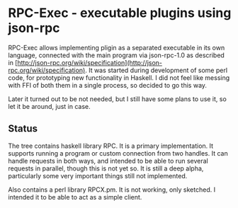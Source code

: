 RPC-Exec - executable plugins using json-rpc
==

RPC-Exec allows implementing pligin as a separated executable in its own language, connected with the main program via json-rpc-1.0 as described
in [http://json-rpc.org/wiki/specification](http://json-rpc.org/wiki/specification). It was started during development of some perl code, for prototyping
new functionality in Haskell. I did not feel like messing with FFI of both them in a single process, so decided to go this way.

Later it turned out to be not needed, but I still have some plans to use it, so let it be around, just in case.

Status
--

The tree contains haskell library RPC. It is a primary implementation. It supports running a program
or custom connection from two handles. It can handle requests in both ways, and intended to be able
to run several requests in parallel, though this is not yet so.
It is still a deep alpha, particularly some very important things still not implemented.

Also contains a perl library RPCX.pm. It is not working, only sketched. I intended it to be able to act as a simple client.
